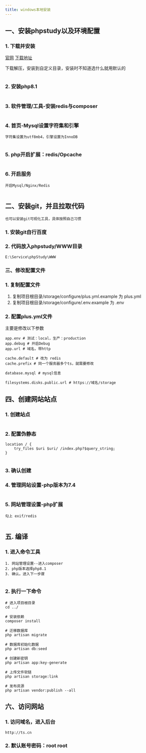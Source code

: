 ```yaml
---
title: windows本地安装
---
```


## 一、安装phpstudy以及环境配置
### 1. 下载并安装

[官网](https://www.xp.cn)
[下载地址](https://public.xp.cn/upgrades/phpStudy_64.zip)

下载解压，安装到自定义目录，安装时不知道选什么就用默认的

<img :src="$withBase('/assets/img/v3/guide/installation/16877682316371.jpg')" />


### 2. 安装php8.1
<p></p>
<img :src="$withBase('/assets/img/v3/guide/installation/16877682700886.jpg')" />


### 3. 软件管理/工具-安装redis与composer
<p></p>
<img :src="$withBase('/assets/img/v3/guide/installation/16877684101727.jpg')" />

### 4. 首页-Mysql设置字符集和引擎
```
字符集设置为utf8mb4，引擎设置为InnoDB
```

<img :src="$withBase('/assets/img/v3/guide/installation/16877687296054.jpg')" />


### 5. php开启扩展：redis/Opcache
<p></p>
<img :src="$withBase('/assets/img/v3/guide/installation/16877683327610.jpg')" />


### 6. 开启服务
```
开启Mysql/Nginx/Redis
```
<p></p>

<img :src="$withBase('/assets/img/v3/guide/installation/16877690721588.jpg')" />


## 二、安装git，并且拉取代码
    也可以安装git可视化工具，具体按照自己习惯

### 1. 安装git自行百度

### 2. 代码放入phpstudy/WWW目录
    E:\Service\phpStudy\WWW


### 三、修改配置文件

### 1. 复制配置文件

1. 复制项目根目录/storage/configure/plus.yml.example 为 plus.yml
2. 复制项目根目录/storage/configure/.env.example 为 .env
    
### 2. 配置plus.yml文件
主要是修改以下参数
```
app.env # 测试：local，生产：production
app.debug # 开启Debug
app.url # 域名，带http

cache.default # 改为 redis
cache.prefix # 同一个服务器多个ts，就需要修改

database.mysql # mysql信息

filesystems.disks.public.url # https://域名/storage
```

## 四、创建网站站点
### 1. 创建站点
<p></p>
<img :src="$withBase('/assets/img/v3/guide/installation/16877693420669.jpg')" />

### 2. 配置伪静态
```
location / {
    try_files $uri $uri/ /index.php?$query_string;
}
```

<img :src="$withBase('/assets/img/v3/guide/installation/16877694132909.jpg')" />

### 3. 确认创建

### 4. 管理网站设置-php版本为7.4

<img :src="$withBase('/assets/img/v3/guide/installation/16877696685007.jpg')" />

### 5. 网站管理设置-php扩展
```
勾上 exif/redis
```

<img :src="$withBase('/assets/img/v3/guide/installation/16877697947157.jpg')" />

## 五. 编译
### 1. 进入命令工具
```
1. 网站管理设置--进入composer
2. php版本选择php8.1
3. 确认。进入下一步骤
```

<img :src="$withBase('/assets/img/v3/guide/installation/16877700236916.jpg')" />

### 2. 执行一下命令
```
# 进入项目根目录
cd ../

# 安装依赖
composer install

# 迁移数据库
php artisan migrate

# 数据库初始化数据 
php artisan db:seed

# 创建新密钥
php artisan app:key-generate

# 上传文件软链   
php artisan storage:link

# 发布资源   
php artisan vendor:publish --all

```

## 六、访问网站
### 1. 访问域名，进入后台
```
http://ts.cn
```

### 2. 默认账号密码：root root